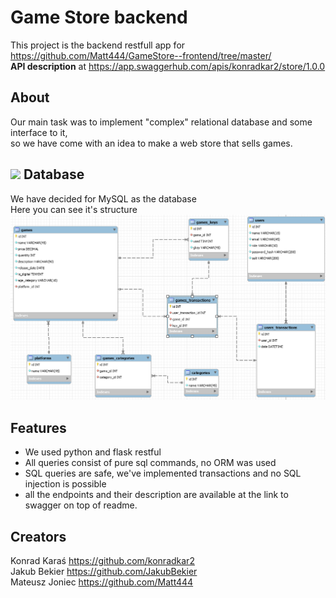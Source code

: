 Game Store backend
==
This project is the backend restfull app for https://github.com/Matt444/GameStore--frontend/tree/master/   
**API description** at https://app.swaggerhub.com/apis/konradkar2/store/1.0.0  

About
---
Our main task was to implement "complex" relational database and some interface to it,   
so we have come with an idea to make a web store that sells games.

![](https://user-images.githubusercontent.com/64275057/111546638-4518a380-8778-11eb-901b-db8a95ea12fa.png)
Database
--
We have decided for MySQL as the database  
Here you can see it's structure  
![](https://github.com/konradkar2/store/blob/main/database_structure.PNG?raw=true)

Features
--
- We used python and flask restful  
- All queries consist of pure sql commands, no ORM was used  
- SQL queries are safe, we've implemented transactions and no SQL injection is possible  
- all the endpoints and their description are available at the link to swagger on top of readme.  

Creators
--
Konrad Karaś https://github.com/konradkar2  
Jakub Bekier https://github.com/JakubBekier  
Mateusz Joniec https://github.com/Matt444  
